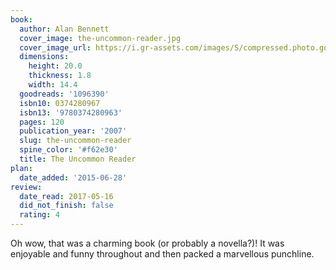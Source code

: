 ```yaml
---
book:
  author: Alan Bennett
  cover_image: the-uncommon-reader.jpg
  cover_image_url: https://i.gr-assets.com/images/S/compressed.photo.goodreads.com/books/1317064291l/1096390._SX98_.jpg
  dimensions:
    height: 20.0
    thickness: 1.8
    width: 14.4
  goodreads: '1096390'
  isbn10: 0374280967
  isbn13: '9780374280963'
  pages: 120
  publication_year: '2007'
  slug: the-uncommon-reader
  spine_color: '#f62e30'
  title: The Uncommon Reader
plan:
  date_added: '2015-06-28'
review:
  date_read: 2017-05-16
  did_not_finish: false
  rating: 4
---
```


Oh wow, that was a charming book (or probably a novella?)! It was enjoyable and funny throughout and then packed a marvellous punchline.
